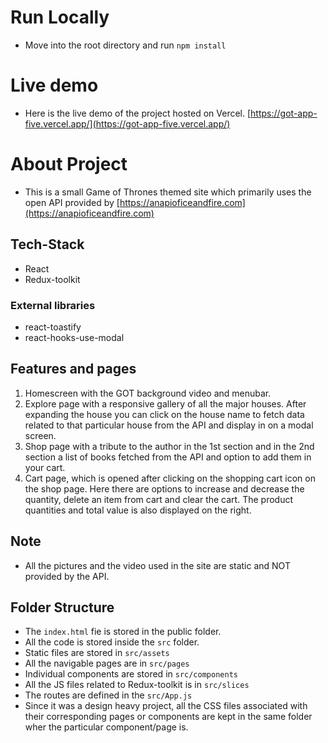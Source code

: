 # Run Locally

- Move into the root directory and run `npm install`

# Live demo

- Here is the live demo of the project hosted on Vercel. [https://got-app-five.vercel.app/](https://got-app-five.vercel.app/)

# About Project

- This is a small Game of Thrones themed site which primarily uses the open API provided by [https://anapioficeandfire.com](https://anapioficeandfire.com)

## Tech-Stack

- React
- Redux-toolkit

### External libraries

- react-toastify
- react-hooks-use-modal

## Features and pages

1. Homescreen with the GOT background video and menubar.
2. Explore page with a responsive gallery of all the major houses. After expanding the house you can click on the house name to fetch data related to that particular house from the API and display in on a modal screen.
3. Shop page with a tribute to the author in the 1st section and in the 2nd section a list of books fetched from the API and option to add them in your cart.
4. Cart page, which is opened after clicking on the shopping cart icon on the shop page. Here there are options to increase and decrease the quantity, delete an item from cart and clear the cart. The product quantities and total value is also displayed on the right.

## Note

- All the pictures and the video used in the site are static and NOT provided by the API.

## Folder Structure

- The `index.html` fie is stored in the public folder.
- All the code is stored inside the `src` folder.
- Static files are stored in `src/assets`
- All the navigable pages are in `src/pages`
- Individual components are stored in `src/components`
- All the JS files related to Redux-toolkit is in `src/slices`
- The routes are defined in the `src/App.js`
- Since it was a design heavy project, all the CSS files associated with their corresponding pages or components are kept in the same folder wher the particular component/page is.
